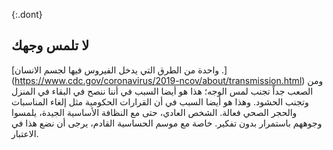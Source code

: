 {:.dont}
## لا تلمس وجهك

[واحدة من الطرق التي يدخل الفيروس فيها لجسم الانسان .] (https://www.cdc.gov/coronavirus/2019-ncov/about/transmission.html)
ومن الصعب جداً تجنب لمس الوجه؛ هذا هو أيضا السبب في أننا ننصح في البقاء في المنزل وتجنب الحشود. وهذا هو أيضا السبب في أن القرارات الحكومية مثل إلغاء المناسبات والحجر الصحي فعالة. الشخص العادي، حتى مع النظافة الأساسية الجيدة، يلمسوا وجوههم باستمرار بدون  تفكير. خاصة مع موسم الحساسية القادم، يرجى أن نضع هذا في الاعتبار.
